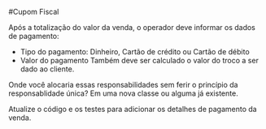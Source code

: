 #Cupom Fiscal

Após a totalização do valor da venda, o operador deve informar os dados de pagamento:

* Tipo do pagamento: Dinheiro, Cartão de crédito ou Cartão de débito
* Valor do pagamento Também deve ser calculado o valor do troco a ser dado ao cliente.

Onde você alocaria essas responsabilidades sem ferir o princípio da responsablidade única? Em uma nova classe ou alguma já existente.

Atualize o código e os testes para adicionar os detalhes de pagamento da venda.

